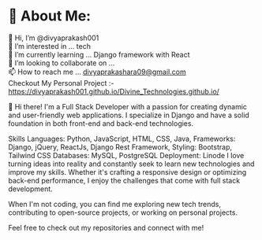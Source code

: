 # 💫 About Me:
👋 Hi, I’m @divyaprakash001<br>👀 I’m interested in ... tech<br>🌱 I’m currently learning ... Django framework with React<br>💞️ I’m looking to collaborate on ...<br>📫 How to reach me ... divyaprakashara09@gmail.com<br>
Checkout My Personal Project :- https://divyaprakash001.github.io/Divine_Technologies.github.io/

👋 Hi there! I'm a Full Stack Developer with a passion for creating dynamic and user-friendly web applications. I specialize in Django and have a solid foundation in both front-end and back-end technologies.

Skills
Languages: Python, JavaScript, HTML, CSS, Java, 
Frameworks: Django, jQuery, ReactJs, Django Rest Framework,
Styling: Bootstrap, Tailwind CSS
Databases: MySQL, PostgreSQL
Deployment: Linode
I love turning ideas into reality and constantly seek to learn new technologies and improve my skills. Whether it's crafting a responsive design or optimizing back-end performance, I enjoy the challenges that come with full stack development.

When I'm not coding, you can find me exploring new tech trends, contributing to open-source projects, or working on personal projects.

Feel free to check out my repositories and connect with me!

